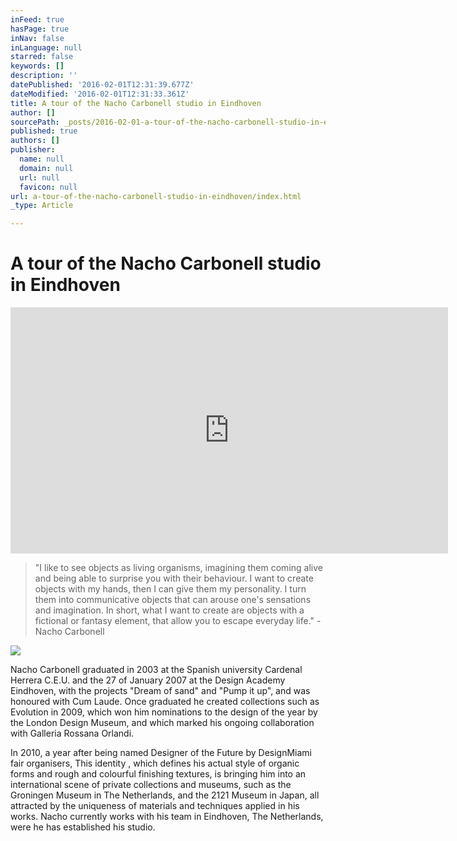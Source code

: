 ```yaml
---
inFeed: true
hasPage: true
inNav: false
inLanguage: null
starred: false
keywords: []
description: ''
datePublished: '2016-02-01T12:31:39.677Z'
dateModified: '2016-02-01T12:31:33.361Z'
title: A tour of the Nacho Carbonell studio in Eindhoven
author: []
sourcePath: _posts/2016-02-01-a-tour-of-the-nacho-carbonell-studio-in-eindhoven.md
published: true
authors: []
publisher:
  name: null
  domain: null
  url: null
  favicon: null
url: a-tour-of-the-nacho-carbonell-studio-in-eindhoven/index.html
_type: Article

---
```

# A tour of the Nacho Carbonell studio in Eindhoven

<iframe src="https://player.vimeo.com/video/85246610?color=ffffff&amp;title=0&amp;byline=0&amp;portrait=0" width="700" height="394" frameborder="0" webkitallowfullscreen="" mozallowfullscreen="" allowfullscreen="" style=""></iframe>

> "I like to see objects as living organisms, imagining them coming alive and being able to surprise you with their behaviour. I want to create objects with my hands, then I can give them my personality. I turn them into communicative objects that can arouse one's sensations and imagination. In short, what I want to create are objects with a fictional or fantasy element, that allow you to escape everyday life." - Nacho Carbonell

![](https://the-grid-user-content.s3-us-west-2.amazonaws.com/fbb5279d-2e1a-48bf-893f-686598ed26a4.jpg)

Nacho Carbonell graduated in 2003 at the Spanish university Cardenal Herrera C.E.U. and the 27 of January 2007 at the Design Academy Eindhoven, with the projects "Dream of sand" and "Pump it up", and was honoured with Cum Laude. Once graduated he created collections such as Evolution in 2009, which won him nominations to the design of the year by the London Design Museum, and which marked his ongoing collaboration with Galleria Rossana Orlandi. 

In 2010, a year after being named Designer of the Future by DesignMiami fair organisers,  This identity ,  which defines his actual style of organic forms and rough and colourful finishing textures, is bringing him into an international scene of private collections and museums, such as the Groningen Museum in The Netherlands, and the 2121 Museum in Japan, all attracted by the uniqueness of materials and techniques applied in his works. Nacho currently works with his team in Eindhoven, The Netherlands, were he has established his studio.